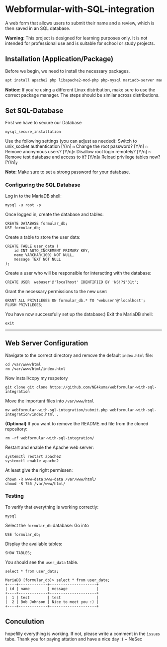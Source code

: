 # Webformular-with-SQL-integration
A web form that allows users to submit their name and a review, which is then saved in an SQL database.

**Warning**: This project is designed for learning purposes only. It is not intended for professional use and is suitable for school or study projects.

## Installation (Application/Package) 
Before we begin, we need to install the necessary packages.

```bash
apt install apache2 php libapache2-mod-php php-mysql mariadb-server mariadb-client php-mysqli git
```
**Notice:** If you're using a different Linux distribution, make sure to use the correct package manager. The steps should be similar across distributions.

## Set SQL-Database
First we have to secure our Database
```
mysql_secure_installation
```
Use the following settings (you can adjust as needed): 
Switch to unix_socket authentication [Y/n] `n`
Change the root password? [Y/n] `n`
Remove anonymous users? [Y/n]`n`
Disallow root login remotely? [Y/n] `n`
Remove test database and access to it? [Y/n]`n`
Reload privilege tables now? [Y/n]`y`

**Note**: Make sure to set a strong password for your database.
### Configuring the SQL Database
Log in to the MariaDB shell:
```
mysql -u root -p
```
Once logged in, create the database and tables:
```
CREATE DATABASE formular_db;
USE formular_db;
```
Create a table to store the user data:
```
CREATE TABLE user_data (
    id INT AUTO_INCREMENT PRIMARY KEY,
    name VARCHAR(100) NOT NULL,
    message TEXT NOT NULL
);
```
Create a user who will be responsible for interacting with the database:
```
CREATE USER 'webuser'@'localhost' IDENTIFIED BY 'NS!?$"31t';
```
Grant the necessary permissions to the new user:
```
GRANT ALL PRIVILEGES ON formular_db.* TO 'webuser'@'localhost';
FLUSH PRIVILEGES;
```
You have now successfully set up the database:) Exit the MariaDB shell:
```
exit
```
____
## Web Server Configuration
Navigate to the correct directory and remove the default `index.html` file:
```
cd /var/www/html
rm /var/www/html/index.html
```
Now install/copy my respetory
```
git clone git clone https://github.com/NE4kuma/webformular-with-sql-integration
```
Move the important files into `/var/www/html` 
```
mv webformular-with-sql-integration/submit.php webformular-with-sql-integration/index.html .
```

**(Optional)** If you want to remove the README.md file from the cloned repository:
```
rm -rf webformular-with-sql-integration/
```
Restart and enable the Apache web server:
```
systemctl restart apache2
systemctl enable apache2
```
At least give the right permissen:
```
chown -R www-data:www-data /var/www/html/
chmod -R 755 /var/www/html/
```
### Testing
To verify that everything is working correctly:
```
mysql
```
Select the `formular_db` database:
Go into
```
USE formular_db;
```
Display the available tables:
```
SHOW TABLES;
```
You should see the `user_data` table.
```
select * from user_data;
```
`````
MariaDB [formular_db]> select * from user_data;
+----+-------------+---------------------+
| id | name        | message             |
+----+-------------+---------------------+
|  1 | test        | test                |
|  2 | Bob Johnson | Nice to meet you :) |
+----+-------------+---------------------+
`````
## Conculution
hopefilly everything is working. If not, please write a comment in the `ìssues` tabe. Thank you for paying attation and have a nice day :)
~ NeSec
